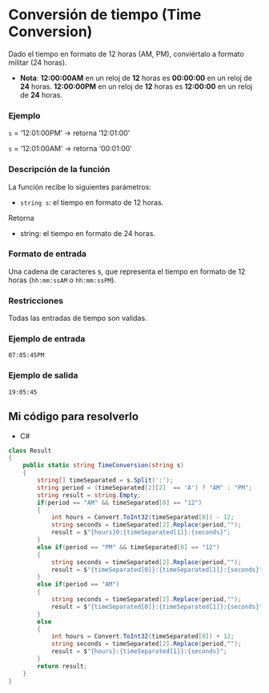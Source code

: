 # Conversión de tiempo (Time Conversion)

Dado el tiempo en formato de 12 horas (AM, PM), conviértalo a formato militar (24 horas).

- **Nota**: **12:00:00AM** en un reloj de **12** horas es **00:00:00** en un reloj de **24** horas. **12:00:00PM** en un reloj de **12** horas es **12:00:00** en un reloj de **24** horas.

### Ejemplo

`s` = ‘12:01:00PM’ → retorna ‘12:01:00’

`s` = ‘12:01:00AM’ → retorna ‘00:01:00’

### Descripción de la función

La función recibe lo siguientes parámetros:

- `string s`: el tiempo en formato de 12 horas.

Retorna 

- string: el tiempo en formato de 24 horas.

### Formato de entrada

Una cadena de caracteres s, que representa el tiempo en formato de 12 horas (`hh:mm:ssAM` o `hh:mm:ssPM`).

### Restricciones

Todas las entradas de tiempo son validas.

### Ejemplo de entrada

```
07:05:45PM
```

### Ejemplo de salida

```
19:05:45
```

## Mi código para resolverlo

- C#

```csharp
class Result
{
    public static string TimeConversion(string s)
    {
        string[] timeSeparated = s.Split(':');
        string period = (timeSeparated[2][2]  == 'A') ? "AM" : "PM";
        string result = string.Empty;
        if(period == "AM" && timeSeparated[0] == "12")
        {            
            int hours = Convert.ToInt32(timeSeparated[0]) - 12;
            string seconds = timeSeparated[2].Replace(period,"");
            result = $"{hours}0:{timeSeparated[1]}:{seconds}";
        }
        else if(period == "PM" && timeSeparated[0] == "12")
        {
            string seconds = timeSeparated[2].Replace(period,"");
            result = $"{timeSeparated[0]}:{timeSeparated[1]}:{seconds}";
        }
        else if(period == "AM")
        {
            string seconds = timeSeparated[2].Replace(period,"");
            result = $"{timeSeparated[0]}:{timeSeparated[1]}:{seconds}";
        }
        else
        {
            int hours = Convert.ToInt32(timeSeparated[0]) + 12;
            string seconds = timeSeparated[2].Replace(period,"");
            result = $"{hours}:{timeSeparated[1]}:{seconds}";
        }
        return result;
    }
}
```